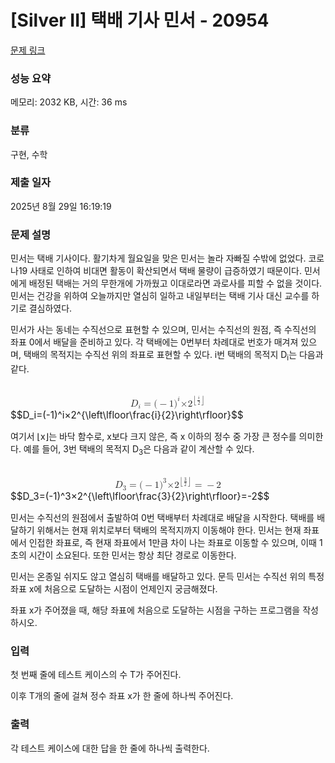 # [Silver II] 택배 기사 민서 - 20954 

[문제 링크](https://www.acmicpc.net/problem/20954) 

### 성능 요약

메모리: 2032 KB, 시간: 36 ms

### 분류

구현, 수학

### 제출 일자

2025년 8월 29일 16:19:19

### 문제 설명

<p>민서는 택배 기사이다. 활기차게 월요일을 맞은 민서는 놀라 자빠질 수밖에 없었다. 코로나19 사태로 인하여 비대면 활동이 확산되면서 택배 물량이 급증하였기 때문이다. 민서에게 배정된 택배는 거의 무한개에 가까웠고 이대로라면 과로사를 피할 수 없을 것이다. 민서는 건강을 위하여 오늘까지만 열심히 일하고 내일부터는 택배 기사 대신 교수를 하기로 결심하였다.</p>

<p>민서가 사는 동네는 수직선으로 표현할 수 있으며, 민서는 수직선의 원점, 즉 수직선의 좌표 0에서 배달을 준비하고 있다. 각 택배에는 0번부터 차례대로 번호가 매겨져 있으며, 택배의 목적지는 수직선 위의 좌표로 표현할 수 있다. i번 택배의 목적지 D<sub>i</sub>는 다음과 같다.</p>

<p><mjx-container class="MathJax" jax="CHTML" display="true" style="font-size: 109%; position: relative;"> <mjx-math display="true" class="MJX-TEX" aria-hidden="true" style="margin-left: 0px; margin-right: 0px;"><mjx-msub><mjx-mi class="mjx-i"><mjx-c class="mjx-c1D437 TEX-I"></mjx-c></mjx-mi><mjx-script style="vertical-align: -0.15em;"><mjx-mi class="mjx-i" size="s"><mjx-c class="mjx-c1D456 TEX-I"></mjx-c></mjx-mi></mjx-script></mjx-msub><mjx-mo class="mjx-n" space="4"><mjx-c class="mjx-c3D"></mjx-c></mjx-mo><mjx-mo class="mjx-n" space="4"><mjx-c class="mjx-c28"></mjx-c></mjx-mo><mjx-mo class="mjx-n"><mjx-c class="mjx-c2212"></mjx-c></mjx-mo><mjx-mn class="mjx-n"><mjx-c class="mjx-c31"></mjx-c></mjx-mn><mjx-msup><mjx-mo class="mjx-n"><mjx-c class="mjx-c29"></mjx-c></mjx-mo><mjx-script style="vertical-align: 0.413em;"><mjx-mi class="mjx-i" size="s"><mjx-c class="mjx-c1D456 TEX-I"></mjx-c></mjx-mi></mjx-script></mjx-msup><mjx-mi class="mjx-i"><mjx-c class="mjx-cD7"></mjx-c></mjx-mi><mjx-msup><mjx-mn class="mjx-n"><mjx-c class="mjx-c32"></mjx-c></mjx-mn><mjx-script style="vertical-align: 0.413em;"><mjx-texatom size="s" texclass="ORD"><mjx-mrow><mjx-mo class="mjx-sop"><mjx-c class="mjx-c230A TEX-S1"></mjx-c></mjx-mo><mjx-mfrac><mjx-frac><mjx-num><mjx-nstrut></mjx-nstrut><mjx-mi class="mjx-i" size="s"><mjx-c class="mjx-c1D456 TEX-I"></mjx-c></mjx-mi></mjx-num><mjx-dbox><mjx-dtable><mjx-line></mjx-line><mjx-row><mjx-den><mjx-dstrut></mjx-dstrut><mjx-mn class="mjx-n" size="s"><mjx-c class="mjx-c32"></mjx-c></mjx-mn></mjx-den></mjx-row></mjx-dtable></mjx-dbox></mjx-frac></mjx-mfrac><mjx-mo class="mjx-sop"><mjx-c class="mjx-c230B TEX-S1"></mjx-c></mjx-mo></mjx-mrow></mjx-texatom></mjx-script></mjx-msup></mjx-math><mjx-assistive-mml unselectable="on" display="block"><math xmlns="http://www.w3.org/1998/Math/MathML" display="block"><msub><mi>D</mi><mi>i</mi></msub><mo>=</mo><mo stretchy="false">(</mo><mo>−</mo><mn>1</mn><msup><mo stretchy="false">)</mo><mi>i</mi></msup><mi>×</mi><msup><mn>2</mn><mrow data-mjx-texclass="ORD"><mrow data-mjx-texclass="INNER"><mo data-mjx-texclass="OPEN">⌊</mo><mfrac><mi>i</mi><mn>2</mn></mfrac><mo data-mjx-texclass="CLOSE">⌋</mo></mrow></mrow></msup></math></mjx-assistive-mml><span aria-hidden="true" class="no-mathjax mjx-copytext">$$D_i=(-1)^i×2^{\left\lfloor\frac{i}{2}\right\rfloor}$$</span> </mjx-container></p>

<p>여기서 ⌊x⌋는 바닥 함수로, x보다 크지 않은, 즉 x 이하의 정수 중 가장 큰 정수를 의미한다. 예를 들어, 3번 택배의 목적지 D<sub>3</sub>은 다음과 같이 계산할 수 있다.</p>

<p><mjx-container class="MathJax" jax="CHTML" display="true" style="font-size: 109%; position: relative;"> <mjx-math display="true" class="MJX-TEX" aria-hidden="true" style="margin-left: 0px; margin-right: 0px;"><mjx-msub><mjx-mi class="mjx-i"><mjx-c class="mjx-c1D437 TEX-I"></mjx-c></mjx-mi><mjx-script style="vertical-align: -0.15em;"><mjx-mn class="mjx-n" size="s"><mjx-c class="mjx-c33"></mjx-c></mjx-mn></mjx-script></mjx-msub><mjx-mo class="mjx-n" space="4"><mjx-c class="mjx-c3D"></mjx-c></mjx-mo><mjx-mo class="mjx-n" space="4"><mjx-c class="mjx-c28"></mjx-c></mjx-mo><mjx-mo class="mjx-n"><mjx-c class="mjx-c2212"></mjx-c></mjx-mo><mjx-mn class="mjx-n"><mjx-c class="mjx-c31"></mjx-c></mjx-mn><mjx-msup><mjx-mo class="mjx-n"><mjx-c class="mjx-c29"></mjx-c></mjx-mo><mjx-script style="vertical-align: 0.413em;"><mjx-mn class="mjx-n" size="s"><mjx-c class="mjx-c33"></mjx-c></mjx-mn></mjx-script></mjx-msup><mjx-mi class="mjx-i"><mjx-c class="mjx-cD7"></mjx-c></mjx-mi><mjx-msup><mjx-mn class="mjx-n"><mjx-c class="mjx-c32"></mjx-c></mjx-mn><mjx-script style="vertical-align: 0.413em;"><mjx-texatom size="s" texclass="ORD"><mjx-mrow><mjx-mo class="mjx-sop"><mjx-c class="mjx-c230A TEX-S1"></mjx-c></mjx-mo><mjx-mfrac><mjx-frac><mjx-num><mjx-nstrut></mjx-nstrut><mjx-mn class="mjx-n" size="s"><mjx-c class="mjx-c33"></mjx-c></mjx-mn></mjx-num><mjx-dbox><mjx-dtable><mjx-line></mjx-line><mjx-row><mjx-den><mjx-dstrut></mjx-dstrut><mjx-mn class="mjx-n" size="s"><mjx-c class="mjx-c32"></mjx-c></mjx-mn></mjx-den></mjx-row></mjx-dtable></mjx-dbox></mjx-frac></mjx-mfrac><mjx-mo class="mjx-sop"><mjx-c class="mjx-c230B TEX-S1"></mjx-c></mjx-mo></mjx-mrow></mjx-texatom></mjx-script></mjx-msup><mjx-mo class="mjx-n" space="4"><mjx-c class="mjx-c3D"></mjx-c></mjx-mo><mjx-mo class="mjx-n" space="4"><mjx-c class="mjx-c2212"></mjx-c></mjx-mo><mjx-mn class="mjx-n"><mjx-c class="mjx-c32"></mjx-c></mjx-mn></mjx-math><mjx-assistive-mml unselectable="on" display="block"><math xmlns="http://www.w3.org/1998/Math/MathML" display="block"><msub><mi>D</mi><mn>3</mn></msub><mo>=</mo><mo stretchy="false">(</mo><mo>−</mo><mn>1</mn><msup><mo stretchy="false">)</mo><mn>3</mn></msup><mi>×</mi><msup><mn>2</mn><mrow data-mjx-texclass="ORD"><mrow data-mjx-texclass="INNER"><mo data-mjx-texclass="OPEN">⌊</mo><mfrac><mn>3</mn><mn>2</mn></mfrac><mo data-mjx-texclass="CLOSE">⌋</mo></mrow></mrow></msup><mo>=</mo><mo>−</mo><mn>2</mn></math></mjx-assistive-mml><span aria-hidden="true" class="no-mathjax mjx-copytext">$$D_3=(-1)^3×2^{\left\lfloor\frac{3}{2}\right\rfloor}=-2$$</span> </mjx-container></p>

<p>민서는 수직선의 원점에서 출발하여 0번 택배부터 차례대로 배달을 시작한다. 택배를 배달하기 위해서는 현재 위치로부터 택배의 목적지까지 이동해야 한다. 민서는 현재 좌표에서 인접한 좌표로, 즉 현재 좌표에서 1만큼 차이 나는 좌표로 이동할 수 있으며, 이때 1초의 시간이 소요된다. 또한 민서는 항상 최단 경로로 이동한다.</p>

<p>민서는 온종일 쉬지도 않고 열심히 택배를 배달하고 있다. 문득 민서는 수직선 위의 특정 좌표 x에 처음으로 도달하는 시점이 언제인지 궁금해졌다.</p>

<p>좌표 x가 주어졌을 때, 해당 좌표에 처음으로 도달하는 시점을 구하는 프로그램을 작성하시오.</p>

### 입력 

 <p>첫 번째 줄에 테스트 케이스의 수 T가 주어진다.</p>

<p>이후 T개의 줄에 걸쳐 정수 좌표 x가 한 줄에 하나씩 주어진다.</p>

### 출력 

 <p>각 테스트 케이스에 대한 답을 한 줄에 하나씩 출력한다.</p>

